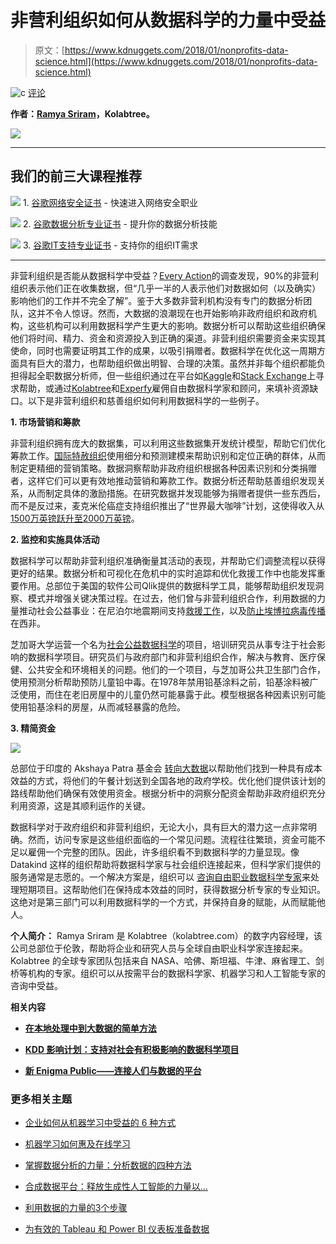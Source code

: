 # 非营利组织如何从数据科学的力量中受益

> 原文：[https://www.kdnuggets.com/2018/01/nonprofits-data-science.html](https://www.kdnuggets.com/2018/01/nonprofits-data-science.html)

![c](../Images/3d9c022da2d331bb56691a9617b91b90.png) [评论](/2018/01/nonprofits-data-science.html/#comments)

**作者：[Ramya Sriram](https://blog.kolabtree.com/author/ramyas/)，Kolabtree。**

![](../Images/0a327e0e65720206d26af158823c6c6b.png)

* * *

## 我们的前三大课程推荐

![](../Images/0244c01ba9267c002ef39d4907e0b8fb.png) 1\. [谷歌网络安全证书](https://www.kdnuggets.com/google-cybersecurity) - 快速进入网络安全职业

![](../Images/e225c49c3c91745821c8c0368bf04711.png) 2\. [谷歌数据分析专业证书](https://www.kdnuggets.com/google-data-analytics) - 提升你的数据分析技能

![](../Images/0244c01ba9267c002ef39d4907e0b8fb.png) 3\. [谷歌IT支持专业证书](https://www.kdnuggets.com/google-itsupport) - 支持你的组织IT需求

* * *

非营利组织是否能从数据科学中受益？[Every Action](https://blog.everyaction.com/5-things-you-need-to-know-about-nonprofits-big-data)的调查发现，90%的非营利组织表示他们正在收集数据，但“几乎一半的人表示他们对数据如何（以及确实）影响他们的工作并不完全了解”。鉴于大多数非营利机构没有专门的数据分析团队，这并不令人惊讶。然而，大数据的浪潮现在也开始影响非政府组织和政府机构，这些机构可以利用数据科学产生更大的影响。数据分析可以帮助这些组织确保他们将时间、精力、资金和资源投入到正确的渠道。非营利组织需要资金来实现其使命，同时也需要证明其工作的成果，以吸引捐赠者。数据科学在优化这一周期方面具有巨大的潜力，也帮助组织做出明智、合理的决策。虽然并非每个组织都能负担得起全职数据分析师，但一些组织通过在平台如[Kaggle](https://kaggle.com)和[Stack Exchange](https://datascience.stackexchange.com/)上寻求帮助，或通过[Kolabtree](https://www.kolabtree.com/find-an-expert/subject/data-analysis?utm_source=KDNuggets)和[Experfy](https://www.experfy.com/)雇佣自由数据科学家和顾问，来填补资源缺口。以下是非营利组织和慈善组织如何利用数据科学的一些例子。

**1\. 市场营销和筹款**

非营利组织拥有庞大的数据集，可以利用这些数据集开发统计模型，帮助它们优化筹款工作。[国际特赦组织](https://data-informed.com/amnesty-international-optimizes-fundraising-with-analytics/)使用细分和预测建模来帮助识别和定位正确的群体，从而制定更精细的营销策略。数据洞察帮助非政府组织根据各种因素识别和分类捐赠者，这样它们可以更有效地推动营销和筹款工作。数据分析还帮助慈善组织发现关系，从而制定具体的激励措施。在研究数据并发现能够为捐赠者提供一些东西后，而不是反过来，麦克米伦癌症支持组织推出了“世界最大咖啡”计划，这使得收入从[1500万英镑跃升至2000万英镑](https://www.theguardian.com/voluntary-sector-network/2014/mar/04/how-to-use-data-analysis-to-enhance-fundraising)。

**2\. 监控和实施具体活动**

数据科学可以帮助非营利组织准确衡量其活动的表现，并帮助它们调整流程以获得更好的结果。数据分析和可视化在危机中的实时追踪和优化救援工作中也能发挥重要作用。总部位于美国的软件公司Qlik提供的数据科学工具，能够帮助组织发现洞察、模式并增强关键决策过程。在过去，他们曾与非营利组织合作，利用数据的力量推动社会公益事业：在尼泊尔地震期间支持[救援工作](https://global.qlik.com/us/blog/posts/evan-siff/making-a-difference-for-nepal)，以及[防止埃博拉病毒传播](https://global.qlik.com/us/blog/posts/evan-siff/fighting-ebola-with-data)在西非。

芝加哥大学运营一个名为[社会公益数据科学](https://dssg.uchicago.edu/)的项目，培训研究员从事专注于社会影响的数据科学项目。研究员们与政府部门和非营利组织合作，解决与教育、医疗保健、公共安全和环境相关的问题。他们的一个项目，与芝加哥公共卫生部门合作，使用预测分析帮助预防儿童铅中毒。在1978年禁用铅基涂料之前，铅基涂料被广泛使用，而住在老旧房屋中的儿童仍然可能暴露于此。模型根据各种因素识别可能使用铅基涂料的房屋，从而减轻暴露的危险。

**3\. 精简资金**

![](../Images/d823fe9e5b59b121dfe83c4791b986d8.png)

总部位于印度的 Akshaya Patra 基金会 [转向大数据](https://www.akshayapatra.org/news/increasing-efficiency-with-big-data-analytics)以帮助他们找到一种具有成本效益的方式，将他们的午餐计划送到全国各地的政府学校。优化他们提供该计划的路线帮助他们确保有效使用资金。根据分析中的洞察分配资金帮助非政府组织充分利用资源，这是其顺利运作的关键。

数据科学对于政府组织和非营利组织，无论大小，具有巨大的潜力这一点非常明确。然而，访问专家是这些组织面临的一个常见问题。流程往往繁琐，资金可能不足以雇佣一个完整的团队。因此，许多组织看不到数据科学的力量显现。像 Datakind 这样的组织帮助将数据科学家与社会组织连接起来，但科学家们提供的服务通常是志愿的。一个解决方案是，组织可以 [咨询自由职业数据科学专家](https://www.kolabtree.com/find-an-expert/subject/data-analysis?utm_source=KDNuggets)来处理短期项目。这帮助他们在保持成本效益的同时，获得数据分析专家的专业知识。这绝对是第三部门可以利用数据科学的一个方式，并保持自身的赋能，从而赋能他人。

**个人简介：** Ramya Sriram 是 Kolabtree（kolabtree.com）的数字内容经理，该公司总部位于伦敦，帮助将企业和研究人员与全球自由职业科学家连接起来。Kolabtree 的全球专家团队包括来自 NASA、哈佛、斯坦福、牛津、麻省理工、剑桥等机构的专家。组织可以从按需平台的数据科学家、机器学习和人工智能专家的咨询中受益。

**相关内容**

+   [**在本地处理中到大数据的简单方法**](https://www.kdnuggets.com/2017/12/simple-medium-big-data-locally.html)

+   [**KDD 影响计划：支持对社会有积极影响的数据科学项目**](https://www.kdnuggets.com/2017/10/kdd-impact-program.html)

+   [**新 Enigma Public——连接人们与数据的平台**](https://www.kdnuggets.com/2017/09/new-enigma-public-platform.html)

### 更多相关主题

+   [企业如何从机器学习中受益的 6 种方式](https://www.kdnuggets.com/2022/08/6-ways-businesses-benefit-machine-learning.html)

+   [机器学习如何惠及在线学习](https://www.kdnuggets.com/2022/12/machine-learning-benefit-online-learning.html)

+   [掌握数据分析的力量：分析数据的四种方法](https://www.kdnuggets.com/2023/03/master-power-data-analytics-four-approaches-analyzing-data.html)

+   [合成数据平台：释放生成性人工智能的力量以…](https://www.kdnuggets.com/2023/07/synthetic-data-platforms-unlocking-power-generative-ai-structured-data.html)

+   [利用数据的力量的3个步骤](https://www.kdnuggets.com/2022/05/3-steps-harnessing-power-data.html)

+   [为有效的 Tableau 和 Power BI 仪表板准备数据](https://www.kdnuggets.com/2022/06/prepare-data-effective-tableau-power-bi-dashboards.html)
